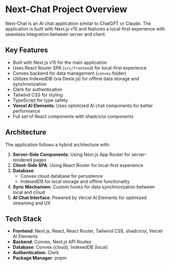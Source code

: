 # Next-Chat Project Overview

Next-Chat is an AI chat application similar to ChatGPT or Claude. The application is built with Next.js v15 and features a local-first experience with seamless integration between server and client.

## Key Features

- Built with Next.js v15 for the main application
- Uses React Router SPA (`src/frontend`) for local-first experience
- Convex backend for data management (`convex` folder)
- Utilizes IndexedDB (via Dexie.js) for offline data storage and synchronization
- Clerk for authentication
- Tailwind CSS for styling
- TypeScript for type safety
- **Vercel AI Elements**: Uses optimized AI chat components for better performance
- Full set of React components with shadcn/ui components

## Architecture

The application follows a hybrid architecture with:

1. **Server-Side Components**: Using Next.js App Router for server-rendered pages
2. **Client-Side SPA**: Using React Router for local-first experience
3. **Database**:
   - Convex cloud database for persistence
   - IndexedDB for local storage and offline functionality
4. **Sync Mechanism**: Custom hooks for data synchronization between local and cloud
5. **AI Chat Interface**: Powered by Vercel AI Elements for optimized streaming and UX

## Tech Stack

- **Frontend**: Next.js, React, React Router, Tailwind CSS, shadcn/ui, Vercel AI Elements
- **Backend**: Convex, Next.js API Routes
- **Database**: Convex (cloud), IndexedDB (local)
- **Authentication**: Clerk
- **Package Manager**: pnpm
